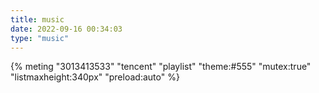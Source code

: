 ```yaml
---
title: music
date: 2022-09-16 00:34:03
type: "music"
---
```


{% meting "3013413533" "tencent" "playlist" "theme:#555" "mutex:true" "listmaxheight:340px" "preload:auto" %}
